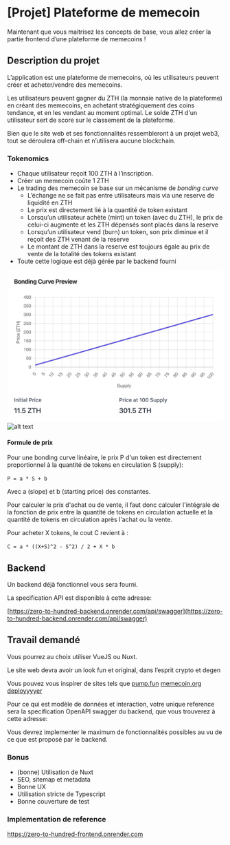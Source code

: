 # [Projet] Plateforme de memecoin

Maintenant que vous maitrisez les concepts de base, vous allez créer la partie frontend d’une plateforme de memecoins !

## Description du projet

L’application est une plateforme de memecoins, où les utilisateurs peuvent créer et acheter/vendre des memecoins.

Les utilisateurs peuvent gagner du ZTH (la monnaie native de la plateforme) en créant des memecoins, en achetant stratégiquement des coins tendance, et en les vendant au moment optimal. Le solde ZTH d'un utilisateur sert de score sur le classement de la plateforme.

Bien que le site web et ses fonctionnalités ressembleront à un projet web3, tout se déroulera off-chain et n’utilisera aucune blockchain.

### Tokenomics

- Chaque utilisateur reçoit 100 ZTH à l’inscription.
- Créer un memecoin coûte 1 ZTH
- Le trading des memecoin se base sur un mécanisme de _bonding curve_
  - L’échange ne se fait pas entre utilisateurs mais via une reserve de liquidité en ZTH
  - Le prix est directement lié à la quantité de token existant
  - Lorsqu’un utilisateur achète (mint) un token (avec du ZTH), le prix de celui-ci augmente et les ZTH dépensés sont placés dans la reserve
  - Lorsqu’un utilisateur vend (burn) un token, son prix diminue et il reçoit des ZTH venant de la reserve
  - Le montant de ZTH dans la reserve est toujours égale au prix de vente de la totalité des tokens existant
- Toute cette logique est déjà gérée par le backend fourni

![Bonding curve preview](../assets/bonding-curve.jpg)
![alt text](https://miro.medium.com/v2/resize%3Afit%3A1400/format%3Awebp/0%2Ayl-NRQ37gIM9bQI9.png)

#### Formule de prix

Pour une bonding curve linéaire, le prix P d'un token est directement proportionnel à la quantité de tokens en circulation S (supply):

`P = a * S + b`

Avec a (slope) et b (starting price) des constantes.

Pour calculer le prix d'achat ou de vente, il faut donc calculer l'intégrale de la fonction de prix entre la quantité de tokens en circulation actuelle et la quantité de tokens en circulation après l'achat ou la vente.

Pour acheter X tokens, le cout C revient à :

`C = a * ((X+S)^2 - S^2) / 2 + X * b`

## Backend

Un backend déjà fonctionnel vous sera fourni.

La specification API est disponible à cette adresse:

[https://zero-to-hundred-backend.onrender.com/api/swagger](https://zero-to-hundred-backend.onrender.com/api/swagger)

## Travail demandé

Vous pourrez au choix utiliser VueJS ou Nuxt.

Le site web devra avoir un look fun et original, dans l’esprit crypto et degen

Vous pouvez vous inspirer de sites tels que [pump.fun](https://pump.fun/board) [memecoin.org](https://www.memecoin.org/) [deployyyyer](https://deployyyyer.io/)

Pour ce qui est modèle de données et interaction, votre unique reference sera la specification OpenAPI swagger du backend, que vous trouverez à cette adresse:

Vous devrez implementer le maximum de fonctionnalités possibles au vu de ce que est proposé par le backend.

### Bonus

- (bonne) Utilisation de Nuxt
- SEO, sitemap et metadata
- Bonne UX
- Utilisation stricte de Typescript
- Bonne couverture de test

### Implementation de reference

https://zero-to-hundred-frontend.onrender.com

